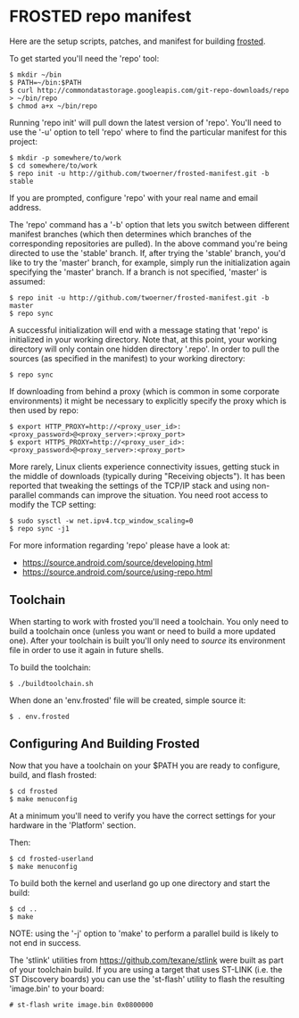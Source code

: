 FROSTED repo manifest
=====================

Here are the setup scripts, patches, and manifest for building
[frosted](https://hackerspace.be/FrostedOS).

To get started you'll need the 'repo' tool:
```
$ mkdir ~/bin
$ PATH=~/bin:$PATH
$ curl http://commondatastorage.googleapis.com/git-repo-downloads/repo > ~/bin/repo
$ chmod a+x ~/bin/repo
```

Running 'repo init' will pull down the latest version of 'repo'. You'll need
to use the '-u' option to tell 'repo' where to find the particular manifest
for this project:

```
$ mkdir -p somewhere/to/work
$ cd somewhere/to/work
$ repo init -u http://github.com/twoerner/frosted-manifest.git -b stable
```

If you are prompted, configure 'repo' with your real name and email address.

The 'repo' command has a '-b' option that lets you switch between different
manifest branches (which then determines which branches of the corresponding
repositories are pulled). In the above command you're being directed to use
the 'stable' branch. If, after trying the 'stable' branch, you'd like to try
the 'master' branch, for example, simply run the initialization again
specifying the 'master' branch. If a branch is not specified, 'master' is
assumed:
```
$ repo init -u http://github.com/twoerner/frosted-manifest.git -b master
$ repo sync
```

A successful initialization will end with a message stating that 'repo' is
initialized in your working directory. Note that, at this point, your working
directory will only contain one hidden directory '.repo'. In order to pull the
sources (as specified in the manifest) to your working directory:
```
$ repo sync
```

If downloading from behind a proxy (which is common in some corporate
environments) it might be necessary to explicitly specify the proxy which is
then used by repo:
```
$ export HTTP_PROXY=http://<proxy_user_id>:<proxy_password>@<proxy_server>:<proxy_port>
$ export HTTPS_PROXY=http://<proxy_user_id>:<proxy_password>@<proxy_server>:<proxy_port>
```

More rarely, Linux clients experience connectivity issues, getting stuck in
the middle of downloads (typically during "Receiving objects"). It has been
reported that tweaking the settings of the TCP/IP stack and using non-parallel
commands can improve the situation. You need root access to modify the TCP
setting:
```
$ sudo sysctl -w net.ipv4.tcp_window_scaling=0
$ repo sync -j1
```

For more information regarding 'repo' please have a look at:
- https://source.android.com/source/developing.html
- https://source.android.com/source/using-repo.html

Toolchain
---------
When starting to work with frosted you'll need a toolchain. You only need to
build a toolchain once (unless you want or need to build a more updated one).
After your toolchain is built you'll only need to _source_ its environment
file in order to use it again in future shells.

To build the toolchain:
```
$ ./buildtoolchain.sh
```

When done an 'env.frosted' file will be created, simple source it:
```
$ . env.frosted
```

Configuring And Building Frosted
--------------------------------
Now that you have a toolchain on your $PATH you are ready to configure, build,
and flash frosted:
```
$ cd frosted
$ make menuconfig
```
At a minimum you'll need to verify you have the correct settings for your
hardware in the 'Platform' section.

Then:
```
$ cd frosted-userland
$ make menuconfig
```

To build both the kernel and userland go up one directory and start the build:
```
$ cd ..
$ make
```

NOTE: using the '-j' option to 'make' to perform a parallel build is likely to
not end in success.

The 'stlink' utilities from https://github.com/texane/stlink were built as part
of your toolchain build. If you are using a target that uses ST-LINK (i.e. the ST Discovery
boards) you can use the 'st-flash' utility to flash the resulting 'image.bin'
to your board:
```
# st-flash write image.bin 0x0800000
```
